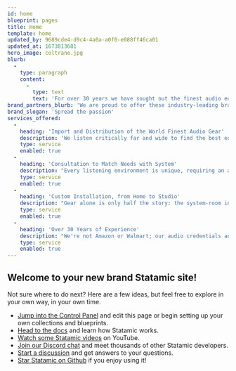 ```yaml
---
id: home
blueprint: pages
title: Home
template: home
updated_by: 9689cde4-d9c4-4a0a-a0f0-e088ff46ca01
updated_at: 1673813681
hero_image: coltrane.jpg
blurb:
  -
    type: paragraph
    content:
      -
        type: text
        text: 'For over 30 years we have sought out the finest audio equipment in the world to bring the thrill and magic of music home. We are proud to offer these industry-leading brands through our network of dealers.'
brand_partners_blurb: 'We are proud to offer these industry-leading brands through our network of dealers...'
brand_slogan: 'Spread the passion'
services_offered:
  -
    heading: 'Import and Distribution of the World Finest Audio Gear'
    description: 'We listen critically far and wide to find the best equipment for musical reproduction available. Innovative designs push the envelope, in an unending journey to ever greater sonic perfection.'
    type: service
    enabled: true
  -
    heading: 'Consultation to Match Needs with System'
    description: "Every listening environment is unique, requiring an artful blend of components to draw out the magic. From amps to power cables to room treatments, we'll help you discover what you've been missing."
    type: service
    enabled: true
  -
    heading: 'Custom Installation, from Home to Studio'
    description: "Gear alone is only half the story: the system-room interface is just as important, requiring expertise that separates the merely good from the truly great. We'll visit you on-site and won't leave until everything is singing."
    type: service
    enabled: true
  -
    heading: 'Over 30 Years of Experience'
    description: "We're not Amazon or Walmart; our audio credentials and pedigree run deep. As the industry and technologies have evolved, we've kept right at the cutting edge, keeping the flame of true Music burning for many thousands of listeners."
    type: service
    enabled: true
---
```

## Welcome to your new brand Statamic site!

Not sure where to do next? Here are a few ideas, but feel free to explore in your own way, in your own time.

- [Jump into the Control Panel](/cp) and edit this page or begin setting up your own collections and blueprints.
- [Head to the docs](https://statamic.dev) and learn how Statamic works.
- [Watch some Statamic videos](https://youtube.com/statamic) on YouTube.
- [Join our Discord chat](https://statamic.com/discord) and meet thousands of other Statamic developers.
- [Start a discussion](https://github.com/statamic/cms/discussions) and get answers to your questions.
- [Star Statamic on Github](https://github.com/statamic/cms) if you enjoy using it!
